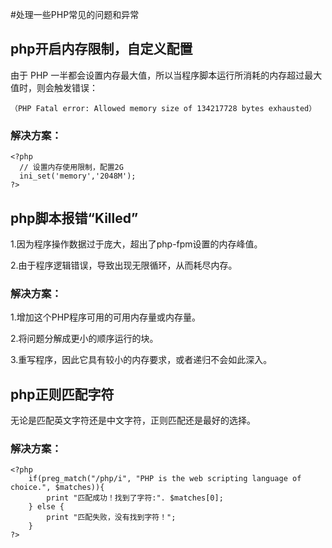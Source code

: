 
#处理一些PHP常见的问题和异常

## php开启内存限制，自定义配置
由于 PHP 一半都会设置内存最大值，所以当程序脚本运行所消耗的内存超过最大值时，则会触发错误：
```
（PHP Fatal error: Allowed memory size of 134217728 bytes exhausted）
```

### 解决方案：
```
<?php
  // 设置内存使用限制，配置2G
  ini_set('memory','2048M');
?>
```

## php脚本报错“Killed”

1.因为程序操作数据过于庞大，超出了php-fpm设置的内存峰值。

2.由于程序逻辑错误，导致出现无限循环，从而耗尽内存。

### 解决方案：

1.增加这个PHP程序可用的可用内存量或内存量。

2.将问题分解成更小的顺序运行的块。

3.重写程序，因此它具有较小的内存要求，或者递归不会如此深入。

## php正则匹配字符

无论是匹配英文字符还是中文字符，正则匹配还是最好的选择。

### 解决方案：

```
<?php
    if(preg_match("/php/i", "PHP is the web scripting language of choice.", $matches)){
        print "匹配成功！找到了字符:". $matches[0];
    } else {
        print "匹配失败，没有找到字符！";
    }
?>
```

